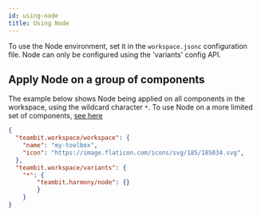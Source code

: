 ```yaml
---
id: using-node
title: Using Node
---
```


To use the Node environment, set it in the `workspace.jsonc` configuration file. Node can only be configured using the 'variants' config API.

## Apply Node on a group of components
The example below shows Node being applied on all components in the workspace, using the wildcard character `*`. To use Node on a more limited set of components, [see here](/docs/workspace/cascading-rules)

```json
{
  "teambit.workspace/workspace": {
    "name": "my-toolbox",
    "icon": "https://image.flaticon.com/icons/svg/185/185034.svg",
  },
  "teambit.workspace/variants": {
    "*": {
        "teambit.harmony/node": {}
        }
    }
}
```